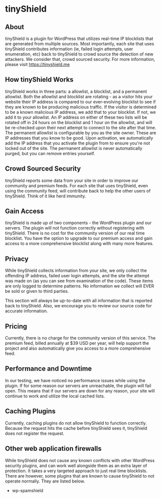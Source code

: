 # tinyShield
## About
tinyShield is a plugin for WordPress that utilizes real-time IP blocklists that are generated from multiple sources. Most importantly, each site that uses tinyShield contributes information (ie, failed login attempts, user enumeration, etc) back to tinyShield to crowd source the detection of new attackers. We consider that, crowd sourced security. For more information, please visit https://tinyshield.me

## How tinyShield Works
tinyShield works in three parts: a allowlist, a blocklist, and a permanent allowlist. Both the allowlist and blocklist are rotating - as a visitor hits your website their IP address is compared to our ever-evolving blocklist to see if they are known to be producing malicious traffic. If the visitor is determined to be a known malicious IP address, we add that to your blocklist. If not, we add it to your allowlist. An IP address on either of these two lists will be rotated off in 24 hours on the blocklist and 1 hour on the allowlist, and will be re-checked upon their next attempt to connect to the site after that time. The permanent allowlist is configurable by you as the site owner. These are IP addresses that you know to be good. Upon activation, we automatically add the IP address that you activate the plugin from to ensure you're not locked out of the site. The permanent allowlist is never automatically purged, but you can remove entries yourself.

## Crowd Sourced Security
tinyShield reports some data from your site in order to improve our community and premium feeds. For each site that uses tinyShield, even using the community feed, will contribute back to help the other users of tinyShield. Think of it like herd immunity.

## Gain Access
tinyShield is made up of two components - the WordPress plugin and our servers. The plugin will not function correctly without registering with tinyShield. There is no cost for the community version of our real time blocklist. You have the option to upgrade to our premium access and gain access to a more comprehensive blocklist along with many more features. 

## Privacy
While tinyShield collects information from your site, we only collect the offending IP address, failed user login attempts, and the site the attempt was made on (as you can see from examination of the code). These items are only logged to determine patterns. No information we collect will EVER be sold or given to third parties.

This section will always be up-to-date with all information that is reported back to tinyShield. Also, we encourage you to review our source code for accurate information.

## Pricing
Currently, there is no charge for the community version of this service. The premium feed, billed annually at $39 USD per year, will help support the project and also automatically give you access to a more comprehensive feed.

## Performance and Downtime
In our testing, we have noticed no performance issues while using the plugin. If for some reason our servers are unreachable, the plugin will fail open. This means that if our servers are down for any reason, your site will continue to work and utilize the local cached lists.

## Caching Plugins
Currently, caching plugins do not allow tinyShield to function correctly. Because the request hits the cache before tinyShield sees it, tinyShield does not register the request.

## Other web application firewalls
While tinyShield does not cause any known conflicts with other WordPress security plugins, and can work well alongside them as an extra layer of protection.  It takes a very targeted approach to just real time blocklists. There are however, some plugins that are known to cause tinyShield to not operate normally. They are listed below.

* wp-spamshield
